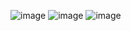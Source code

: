 ![image](https://github.com/stephpoleo/corne-config/assets/25173418/eaa343cd-3191-4a1f-a5fb-aa671bf53617)
![image](https://github.com/stephpoleo/corne-config/assets/25173418/d7e0a93b-f150-4452-8161-6decb604fab7)
![image](https://github.com/stephpoleo/corne-config/assets/25173418/03671c31-aba4-482f-a0b6-4bf72c459047)
